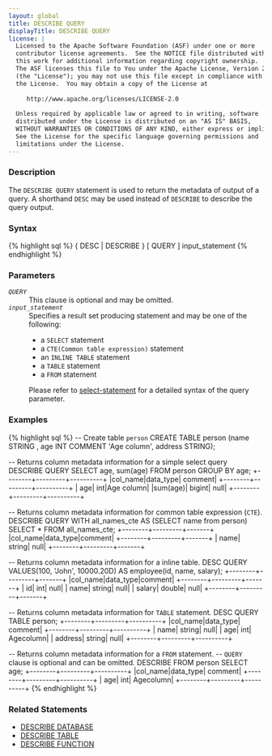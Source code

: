 ```yaml
---
layout: global
title: DESCRIBE QUERY
displayTitle: DESCRIBE QUERY
license: |
  Licensed to the Apache Software Foundation (ASF) under one or more
  contributor license agreements.  See the NOTICE file distributed with
  this work for additional information regarding copyright ownership.
  The ASF licenses this file to You under the Apache License, Version 2.0
  (the "License"); you may not use this file except in compliance with
  the License.  You may obtain a copy of the License at
 
     http://www.apache.org/licenses/LICENSE-2.0
 
  Unless required by applicable law or agreed to in writing, software
  distributed under the License is distributed on an "AS IS" BASIS,
  WITHOUT WARRANTIES OR CONDITIONS OF ANY KIND, either express or implied.
  See the License for the specific language governing permissions and
  limitations under the License.
---
```


### Description

The `DESCRIBE QUERY` statement is used to return the metadata of output
of a query. A shorthand `DESC` may be used instead of `DESCRIBE` to
describe the query output.

### Syntax

{% highlight sql %}
{ DESC | DESCRIBE } [ QUERY ] input_statement
{% endhighlight %}

### Parameters

<dl>
  <dt><code><em>QUERY</em></code></dt>
  <dd>This clause is optional and may be omitted.</dd>
  <dt><code><em>input_statement</em></code></dt>
  <dd>
    Specifies a result set producing statement and may be one of the following: 
    <ul>
      <li>a <code>SELECT</code> statement</li>
      <li>a <code>CTE(Common table expression)</code> statement</li>
      <li>an <code>INLINE TABLE</code> statement</li>
      <li>a <code>TABLE</code> statement</li>
      <li>a <code>FROM</code> statement</li>
    </ul>
    Please refer to <a href="sql-ref-syntax-qry-select.html">select-statement</a>
    for a detailed syntax of the query parameter.
  </dd>
</dl>

### Examples

{% highlight sql %}
-- Create table `person`
CREATE TABLE person (name STRING , age INT COMMENT 'Age column', address STRING);

-- Returns column metadata information for a simple select query
DESCRIBE QUERY SELECT age, sum(age) FROM person GROUP BY age;
  +--------+---------+----------+
  |col_name|data_type|   comment|
  +--------+---------+----------+
  |     age|      int|Age column|
  |sum(age)|   bigint|      null|
  +--------+---------+----------+

-- Returns column metadata information for common table expression (`CTE`).
DESCRIBE QUERY WITH all_names_cte
    AS (SELECT name from person) SELECT * FROM all_names_cte;
  +--------+---------+-------+
  |col_name|data_type|comment|
  +--------+---------+-------+
  |    name|   string|   null|
  +--------+---------+-------+

-- Returns column metadata information for a inline table.
DESC QUERY VALUES(100, 'John', 10000.20D) AS employee(id, name, salary);
  +--------+---------+-------+
  |col_name|data_type|comment|
  +--------+---------+-------+
  |      id|      int|   null|
  |    name|   string|   null|
  |  salary|   double|   null|
  +--------+---------+-------+

-- Returns column metadata information for `TABLE` statement.
DESC QUERY TABLE person;
  +--------+---------+----------+
  |col_name|data_type|   comment|
  +--------+---------+----------+
  |    name|   string|      null|
  |     age|      int| Agecolumn|
  | address|   string|      null|
  +--------+---------+----------+

-- Returns column metadata information for a `FROM` statement.
-- `QUERY` clause is optional and can be omitted.
DESCRIBE FROM person SELECT age;
  +--------+---------+----------+
  |col_name|data_type|   comment|
  +--------+---------+----------+
  |     age|      int| Agecolumn|
  +--------+---------+----------+
{% endhighlight %}

### Related Statements

 * [DESCRIBE DATABASE](sql-ref-syntax-aux-describe-database.html)
 * [DESCRIBE TABLE](sql-ref-syntax-aux-describe-table.html)
 * [DESCRIBE FUNCTION](sql-ref-syntax-aux-describe-function.html)
